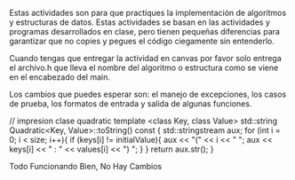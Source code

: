 Estas actividades son para que practiques la implementación de algoritmos y estructuras de datos. Estas actividades se basan en las actividades y programas desarrollados en clase, pero tienen pequeñas diferencias para garantizar que no copies y pegues el código ciegamente sin entenderlo.

Cuando tengas que entregar la actividad en canvas por favor solo entrega el archivo.h que lleva el nombre del algoritmo o estructura como se viene en el encabezado del main.

Los cambios que puedes esperar son: el manejo de excepciones, los casos de prueba, los formatos de entrada y salida de algunas funciones.

// impresion clase quadratic
template <class Key, class Value>
std::string Quadratic<Key, Value>::toString() const {
	std::stringstream aux;
	for (int i = 0; i < size; i++){
			if (keys[i] != initialValue){
				aux << "(" << i << " ";
			  aux << keys[i] << " : " << values[i] << ") ";
			}
	}
	return aux.str();
}

Todo Funcionando Bien, No Hay Cambios
